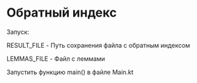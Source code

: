 # Обратный индекс

Запуск:

RESULT_FILE - Путь сохранения файла с обратным индексом

LEMMAS_FILE - Файл с леммами

Запустить функцию main() в файле Main.kt